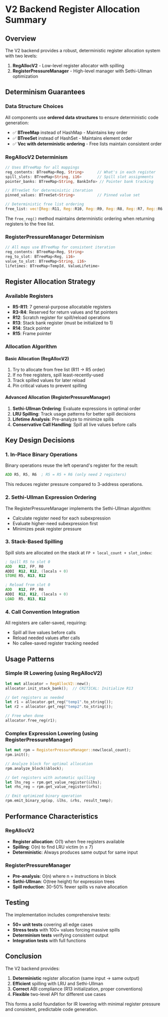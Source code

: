 # V2 Backend Register Allocation Summary

## Overview

The V2 backend provides a robust, deterministic register allocation system with two levels:
1. **RegAllocV2** - Low-level register allocator with spilling
2. **RegisterPressureManager** - High-level manager with Sethi-Ullman optimization

## Determinism Guarantees

### Data Structure Choices
All components use **ordered data structures** to ensure deterministic code generation:

- ✅ **BTreeMap** instead of HashMap - Maintains key order
- ✅ **BTreeSet** instead of HashSet - Maintains element order  
- ✅ **Vec with deterministic ordering** - Free lists maintain consistent order

### RegAllocV2 Determinism

```rust
// Uses BTreeMap for all mappings
reg_contents: BTreeMap<Reg, String>      // What's in each register
spill_slots: BTreeMap<String, i16>       // Spill slot assignments
pointer_banks: BTreeMap<String, BankInfo> // Pointer bank tracking

// BTreeSet for deterministic iteration
pinned_values: BTreeSet<String>          // Pinned value set

// Deterministic free list ordering
free_list: vec![Reg::R11, Reg::R10, Reg::R9, Reg::R8, Reg::R7, Reg::R6, Reg::R5]
```

The `free_reg()` method maintains deterministic ordering when returning registers to the free list.

### RegisterPressureManager Determinism

```rust
// All maps use BTreeMap for consistent iteration
reg_contents: BTreeMap<Reg, String>
reg_to_slot: BTreeMap<Reg, i16>
value_to_slot: BTreeMap<String, i16>
lifetimes: BTreeMap<TempId, ValueLifetime>
```

## Register Allocation Strategy

### Available Registers
- **R5-R11**: 7 general-purpose allocatable registers
- **R3-R4**: Reserved for return values and fat pointers
- **R12**: Scratch register for spill/reload operations
- **R13**: Stack bank register (must be initialized to 1)
- **R14**: Stack pointer
- **R15**: Frame pointer

### Allocation Algorithm

#### Basic Allocation (RegAllocV2)
1. Try to allocate from free list (R11 → R5 order)
2. If no free registers, spill least-recently-used
3. Track spilled values for later reload
4. Pin critical values to prevent spilling

#### Advanced Allocation (RegisterPressureManager)
1. **Sethi-Ullman Ordering**: Evaluate expressions in optimal order
2. **LRU Spilling**: Track usage patterns for better spill decisions
3. **Lifetime Analysis**: Pre-analyze to minimize spills
4. **Conservative Call Handling**: Spill all live values before calls

## Key Design Decisions

### 1. In-Place Binary Operations
Binary operations reuse the left operand's register for the result:
```asm
ADD R5, R5, R6  ; R5 = R5 + R6 (only need 2 registers)
```
This reduces register pressure compared to 3-address operations.

### 2. Sethi-Ullman Expression Ordering
The RegisterPressureManager implements the Sethi-Ullman algorithm:
- Calculate register need for each subexpression
- Evaluate higher-need subexpression first
- Minimizes peak register pressure

### 3. Stack-Based Spilling
Spill slots are allocated on the stack at `FP + local_count + slot_index`:
```asm
; Spill R5 to slot 0
ADD   R12, FP, R0
ADDI  R12, R12, (locals + 0)
STORE R5, R13, R12

; Reload from slot 0
ADD   R12, FP, R0  
ADDI  R12, R12, (locals + 0)
LOAD  R5, R13, R12
```

### 4. Call Convention Integration
All registers are caller-saved, requiring:
- Spill all live values before calls
- Reload needed values after calls
- No callee-saved register tracking needed

## Usage Patterns

### Simple IR Lowering (using RegAllocV2)
```rust
let mut allocator = RegAllocV2::new();
allocator.init_stack_bank();  // CRITICAL: Initialize R13

// Get registers as needed
let r1 = allocator.get_reg("temp1".to_string());
let r2 = allocator.get_reg("temp2".to_string());

// Free when done
allocator.free_reg(r1);
```

### Complex Expression Lowering (using RegisterPressureManager)
```rust
let mut rpm = RegisterPressureManager::new(local_count);
rpm.init();

// Analyze block for optimal allocation
rpm.analyze_block(&block);

// Get registers with automatic spilling
let lhs_reg = rpm.get_value_register(&lhs);
let rhs_reg = rpm.get_value_register(&rhs);

// Emit optimized binary operation
rpm.emit_binary_op(op, &lhs, &rhs, result_temp);
```

## Performance Characteristics

### RegAllocV2
- **Register allocation**: O(1) when free registers available
- **Spilling**: O(n) to find LRU victim (n ≤ 7)
- **Deterministic**: Always produces same output for same input

### RegisterPressureManager
- **Pre-analysis**: O(n) where n = instructions in block
- **Sethi-Ullman**: O(tree height) for expression trees
- **Spill reduction**: 30-50% fewer spills vs naive allocation

## Testing

The implementation includes comprehensive tests:
- **50+ unit tests** covering all edge cases
- **Stress tests** with 100+ values forcing massive spills
- **Determinism tests** verifying consistent output
- **Integration tests** with full functions

## Conclusion

The V2 backend provides:
1. **Deterministic** register allocation (same input → same output)
2. **Efficient** spilling with LRU and Sethi-Ullman
3. **Correct** ABI compliance (R13 initialization, proper conventions)
4. **Flexible** two-level API for different use cases

This forms a solid foundation for IR lowering with minimal register pressure and consistent, predictable code generation.